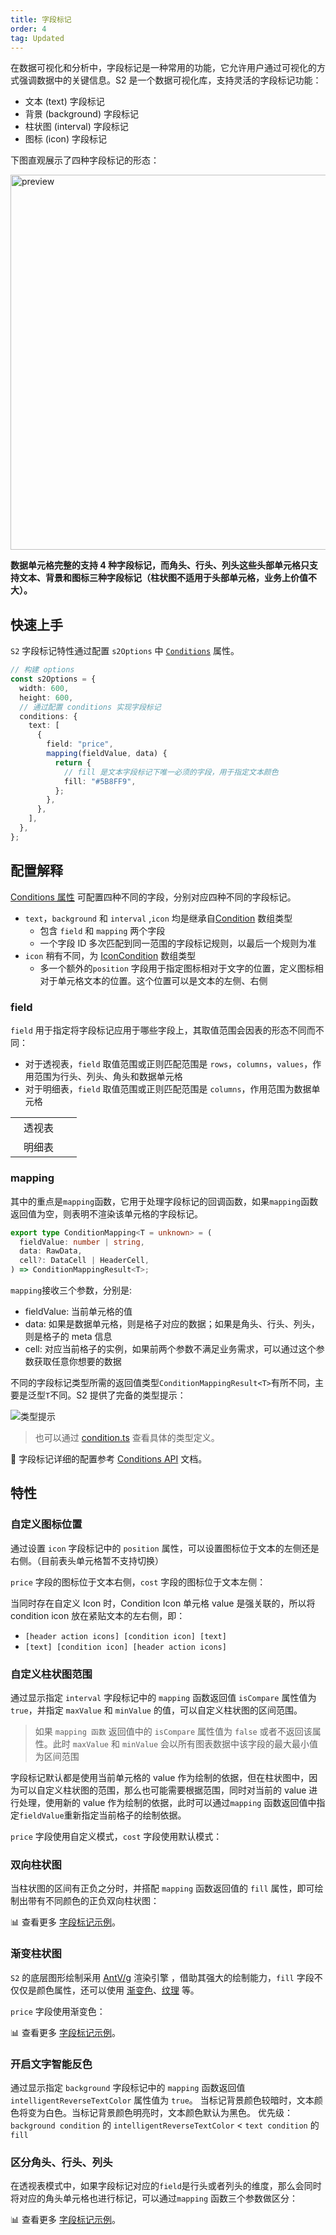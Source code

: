 ```yaml
---
title: 字段标记
order: 4
tag: Updated
---
```


在数据可视化和分析中，字段标记是一种常用的功能，它允许用户通过可视化的方式强调数据中的关键信息。S2 是一个数据可视化库，支持灵活的字段标记功能：

* 文本 (text) 字段标记
* 背景 (background) 字段标记
* 柱状图 (interval) 字段标记
* 图标 (icon) 字段标记

下图直观展示了四种字段标记的形态：

<img src="https://gw.alipayobjects.com/mdn/rms_56cbb2/afts/img/A*-lr0QJRCxkEAAAAAAAAAAAAAARQnAQ" width="600" alt="preview" />

**数据单元格完整的支持 4 种字段标记，而角头、行头、列头这些头部单元格只支持文本、背景和图标三种字段标记（柱状图不适用于头部单元格，业务上价值不大）。**

## 快速上手

`S2` 字段标记特性通过配置 `s2Options` 中 [`Conditions`](/docs/api/general/S2Options#conditions) 属性。

```ts
// 构建 options
const s2Options = {
  width: 600,
  height: 600,
  // 通过配置 conditions 实现字段标记
  conditions: {
    text: [
      {
        field: "price",
        mapping(fieldValue, data) {
          return {
            // fill 是文本字段标记下唯一必须的字段，用于指定文本颜色
            fill: "#5B8FF9",
          };
        },
      },
    ],
  },
};
```

## 配置解释

[Conditions 属性](/docs/api/general/S2Options#conditions) 可配置四种不同的字段，分别对应四种不同的字段标记。

* `text`，`background` 和 `interval` ,`icon` 均是继承自[Condition](/docs/api/general/S2Options#condition) 数组类型
  * 包含 `field` 和 `mapping` 两个字段
  * 一个字段 ID 多次匹配到同一范围的字段标记规则，以最后一个规则为准
* `icon` 稍有不同，为 [IconCondition](/docs/api/general/S2Options#iconcondition) 数组类型
  * 多一个额外的`position` 字段用于指定图标相对于文字的位置，定义图标相对于单元格文本的位置。这个位置可以是文本的左侧、右侧

### field

`field` 用于指定将字段标记应用于哪些字段上，其取值范围会因表的形态不同而不同：

* 对于透视表，`field` 取值范围或正则匹配范围是 `rows`，`columns`，`values`，作用范围为行头、列头、角头和数据单元格
* 对于明细表，`field` 取值范围或正则匹配范围是 `columns`，作用范围为数据单元格

<table
  style="width: 100%; outline: none; border-collapse: collapse;"
>
  <tbody>
  <tr style="height: 33px;" >
      <td style="text-align: center;width:74px;">
      透视表
      </td>
      <td>
          <Playground path="analysis/conditions/demo/text.ts" rid='pivot' height='300'></playground>
      </td>
    </tr>
    <tr>
      <td style="text-align: center;width:74px;">
        明细表
      </td>
        <td >
          <Playground path="analysis/conditions/demo/table-text.ts" rid='table' height='300'></playground>
      </td>
    </tr>
  </tbody>
</table>

### ​mapping

其中的重点是`mapping`函数，它用于处理字段标记的回调函数，如果`mapping`函数返回值为空，则表明不渲染该单元格的字段标记。

```ts
export type ConditionMapping<T = unknown> = (
  fieldValue: number | string,
  data: RawData,
  cell?: DataCell | HeaderCell,
) => ConditionMappingResult<T>;
```

`mapping`接收三个参数，分别是:

* fieldValue: 当前单元格的值
* data: 如果是数据单元格，则是格子对应的数据；如果是角头、行头、列头，则是格子的 meta 信息
* cell: 对应当前格子的实例，如果前两个参数不满足业务需求，可以通过这个参数获取任意你想要的数据

不同的字段标记类型所需的返回值类型`ConditionMappingResult<T>`有所不同，主要是泛型`T`不同。S2 提供了完备的类型提示：

![类型提示](https://mdn.alipayobjects.com/huamei_qa8qxu/afts/img/A*wgC1QoXRWkAAAAAAAAAAAAAADmJ7AQ/original)

> 也可以通过 [condition.ts](https://github.com/antvis/S2/blob/next/packages/s2-core/src/common/interface/condition.ts) 查看具体的类型定义。

🎨 字段标记详细的配置参考 [Conditions API](/docs/api/general/S2Options#conditions) 文档。

## 特性

### 自定义图标位置

通过设置 `icon` 字段标记中的 `position` 属性，可以设置图标位于文本的左侧还是右侧。（目前表头单元格暂不支持切换）

`price` 字段的图标位于文本右侧，`cost` 字段的图标位于文本左侧：

<Playground path="analysis/conditions/demo/icon.ts" rid='icon' height="200"></playground>

当同时存在自定义 Icon 时，Condition Icon 单元格 value 是强关联的，所以将 condition icon 放在紧贴文本的左右侧，即：

* `[header action icons] [condition icon] [text]`
* `[text] [condition icon] [header action icons]`

<Playground path="analysis/conditions/demo/icon-with-action.ts" rid='icon-with-action' height="200"></playground>

### 自定义柱状图范围

通过显示指定 `interval` 字段标记中的 `mapping` 函数返回值  `isCompare` 属性值为 `true`，并指定 `maxValue` 和 `minValue` 的值，可以自定义柱状图的区间范围。
> 如果 `mapping 函数` 返回值中的 `isCompare` 属性值为 `false` 或者不返回该属性。此时 `maxValue` 和 `minValue` 会以所有图表数据中该字段的最大最小值为区间范围

字段标记默认都是使用当前单元格的 value 作为绘制的依据，但在柱状图中，因为可以自定义柱状图的范围，那么也可能需要根据范围，同时对当前的 value 进行处理，使用新的 value 作为绘制的依据，此时可以通过`mapping` 函数返回值中指定`fieldValue`重新指定当前格子的绘制依据。

`price` 字段使用自定义模式，`cost` 字段使用默认模式：

<Playground path="analysis/conditions/demo/interval.ts" rid='interval'></playground>

### 双向柱状图

当柱状图的区间有正负之分时，并搭配 `mapping` 函数返回值的 `fill` 属性，即可绘制出带有不同颜色的正负双向柱状图：

<Playground path="analysis/conditions/demo/bidirectional-interval.ts" rid='bidirectional'></playground>

​📊 查看更多 [字段标记示例](/examples/analysis/conditions#bidirectional-interval)。

### 渐变柱状图

`S2` 的底层图形绘制采用 [AntV/g](https://g.antv.antgroup.com/docs/guide/introduce) 渲染引擎 ，借助其强大的绘制能力，`fill` 字段不仅仅是颜色属性，还可以使用 [渐变色](https://g.antv.antgroup.com/docs/api/shape/attrs#%E6%B8%90%E5%8F%98%E8%89%B2)、[纹理](https://g.antv.antgroup.com/docs/api/shape/attrs#%E7%BA%B9%E7%90%86) 等。

`price` 字段使用渐变色：
<Playground path="analysis/conditions/demo/gradient-interval.ts" rid='gradient'></playground>

​📊 查看更多 [字段标记示例](/examples/analysis/conditions#gradient-interval)。

### 开启文字智能反色

通过显示指定 `background` 字段标记中的 `mapping` 函数返回值  `intelligentReverseTextColor` 属性值为 `true`。
当标记背景颜色较暗时，文本颜色将变为白色。当标记背景颜色明亮时，文本颜色默认为黑色。
优先级： `background condition` 的 `intelligentReverseTextColor` < `text condition` 的 `fill`

<Playground path="analysis/conditions/demo/intelligent-background.ts" rid='intelligentReverseTextColor'></playground>

### 区分角头、行头、列头

在透视表模式中，如果字段标记对应的`field`是行头或者列头的维度，那么会同时将对应的角头单元格也进行标记，可以通过`mapping` 函数三个参数做区分：

<Playground path="analysis/conditions/demo/distinguish-cell.ts" rid='distinguish-cell'></playground>

​📊 查看更多 [字段标记示例](/examples/analysis/conditions#intelligent-background)。
